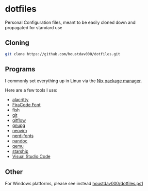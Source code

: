 # dotfiles

Personal Configuration files, meant to be easily cloned down and propagated for standard use

## Cloning

```bash
git clone https://github.com/houstdav000/dotfiles.git
```

## Programs

I commonly set everything up in Linux via the [Nix package manager](https://nixos.org).

Here are a few tools I use:

- [alacritty](https://github.com/alacritty/alacritty)
- [FiraCode Font](https://github.com/tonsky/FiraCode)
- [fish](https://github.com/fish-shell/fish-shell)
- [git](https://github.com/git/git)
- [gitflow](https://github.com/nvie/gitflow)
- [gnupg](https://gnupg.org/)
- [neovim](https://github.com/neovim/neovim)
- [nerd-fonts](https://github.com/ryanoasis/nerd-fonts)
- [pandoc](https://github.com/jgm/pandoc)
- [qemu](https://www.qemu.org)
- [starship](https://github.com/starship/starship)
- [Visual Studio Code](https://github.com/microsoft/vscode)

## Other

For Windows platforms, please see instead [houstdav000/dotfiles.ps1](https://github.com/houstdav000/dotfiles.ps1)
